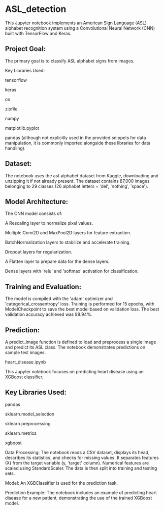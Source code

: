# ASL_detection

This Jupyter notebook implements an American Sign Language (ASL) alphabet recognition system using a Convolutional Neural Network (CNN) built with TensorFlow and Keras.

## Project Goal:
The primary goal is to classify ASL alphabet signs from images.

Key Libraries Used:

tensorflow

keras

os

zipfile

numpy

matplotlib.pyplot

pandas (although not explicitly used in the provided snippets for data manipulation, it is commonly imported alongside these libraries for data handling).

## Dataset:
The notebook uses the asl-alphabet dataset from Kaggle, downloading and unzipping it if not already present. The dataset contains 87,000 images belonging to 29 classes (26 alphabet letters + 'del', 'nothing', 'space').

## Model Architecture:
The CNN model consists of:

A Rescaling layer to normalize pixel values.

Multiple Conv2D and MaxPool2D layers for feature extraction.

BatchNormalization layers to stabilize and accelerate training.

Dropout layers for regularization.

A Flatten layer to prepare data for the dense layers.

Dense layers with 'relu' and 'softmax' activation for classification.

## Training and Evaluation:
The model is compiled with the 'adam' optimizer and 'categorical_crossentropy' loss. Training is performed for 15 epochs, with ModelCheckpoint to save the best model based on validation loss. The best validation accuracy achieved was 98.94%.

## Prediction:
A predict_image function is defined to load and preprocess a single image and predict its ASL class. The notebook demonstrates predictions on sample test images.

heart_disease.ipynb

This Jupyter notebook focuses on predicting heart disease using an XGBoost classifier.

## Key Libraries Used:

pandas

sklearn.model_selection

sklearn.preprocessing

sklearn.metrics

xgboost

Data Processing:
The notebook reads a CSV dataset, displays its head, describes its statistics, and checks for missing values. It separates features (X) from the target variable (y, 'target' column). Numerical features are scaled using StandardScaler. The data is then split into training and testing sets.

Model:
An XGBClassifier is used for the prediction task.

Prediction Example:
The notebook includes an example of predicting heart disease for a new patient, demonstrating the use of the trained XGBoost model.
